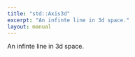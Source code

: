 ```yaml
---
title: "std::Axis3d"
excerpt: "An infinte line in 3d space."
layout: manual
---
```


An infinte line in 3d space.





